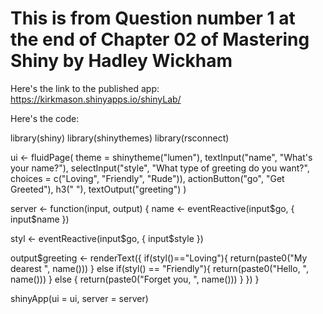 # This is from Question number 1 at the end of Chapter 02 of Mastering Shiny by Hadley Wickham

Here's the link to the published app: 
https://kirkmason.shinyapps.io/shinyLab/

Here's the code:

library(shiny)
library(shinythemes)
library(rsconnect)

ui <- fluidPage(
  theme = shinytheme("lumen"),
  textInput("name", "What's your name?"),
  selectInput("style", "What type of greeting do you want?",
              choices = c("Loving", "Friendly", "Rude")),
  actionButton("go", "Get Greeted"),
  h3(" "),
  textOutput("greeting")
)

server <- function(input, output) {
  name <- eventReactive(input$go, {
    input$name
  })
  
  styl <- eventReactive(input$go, {
    input$style
  })
  
  output$greeting <- renderText({
    if(styl()=="Loving"){
      return(paste0("My dearest ", name()))
    } else if(styl() == "Friendly"){
      return(paste0("Hello, ", name()))
    } else {
      return(paste0("Forget you, ", name()))
    }
  })
}

shinyApp(ui = ui, server = server)



